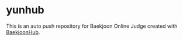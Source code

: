 # yunhub
This is an auto push repository for Baekjoon Online Judge created with [BaekjoonHub](https://github.com/BaekjoonHub/BaekjoonHub).
